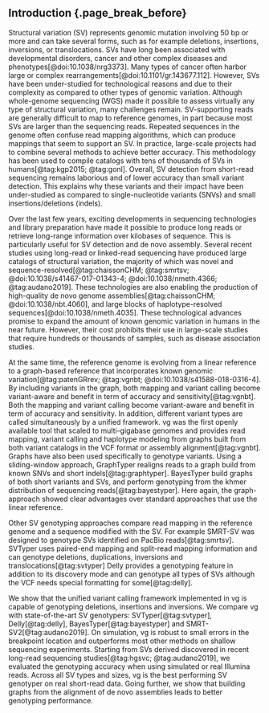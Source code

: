 ## Introduction {.page_break_before}

Structural variation (SV) represents genomic mutation involving 50 bp or more and can take several forms, such as for example deletions, insertions, inversions, or translocations.
SVs have long been associated with developmental disorders, cancer and other complex diseases and phenotypes[@doi:10.1038/nrg3373].
Many types of cancer often harbor large or complex rearrangements[@doi:10.1101/gr.143677.112].
However, SVs have been under-studied for technological reasons and due to their complexity as compared to other types of genomic variation.
Although whole-genome sequencing (WGS) made it possible to assess virtually any type of structural variation, many challenges remain.
SV-supporting reads are generally difficult to map to reference genomes, in part because most SVs are larger than the sequencing reads.
Repeated sequences in the genome often confuse read mapping algorithms, which can produce mappings that seem to support an SV.
In practice, large-scale projects had to combine several methods to achieve better accuracy.
This methodology has been used to compile catalogs with tens of thousands of SVs in humans[@tag:kgp2015; @tag:gonl].
Overall, SV detection from short-read sequencing remains laborious and of lower accuracy than small variant detection.
This explains why these variants and their impact have been under-studied as compared to single-nucleotide variants (SNVs) and small insertions/deletions (indels).

Over the last few years, exciting developments in sequencing technologies and library preparation have made it possible to produce long reads or retrieve long-range information over kilobases of sequence.
This is particularly useful for SV detection and de novo assembly.
Several recent studies using long-read or linked-read sequencing have produced large catalogs of structural variation, the majority of which was novel and sequence-resolved[@tag:chaissonCHM; @tag:smrtsv; @doi:10.1038/s41467-017-01343-4; @doi:10.1038/nmeth.4366; @tag:audano2019].
These technologies are also enabling the production of high-quality de novo genome assemblies[@tag:chaissonCHM; @doi:10.1038/nbt.4060], and large blocks of haplotype-resolved sequences[@doi:10.1038/nmeth.4035].
These technological advances promise to expand the amount of known genomic variation in humans in the near future.
However, their cost prohibits their use in large-scale studies that require hundreds or thousands of samples, such as disease association studies.

At the same time, the reference genome is evolving from a linear reference to a graph-based reference that incorporates known genomic variation[@tag:patenGRrev; @tag:vgnbt; @doi:10.1038/s41588-018-0316-4].
By including variants in the graph, both mapping and variant calling become variant-aware and benefit in term of accuracy and sensitivity[@tag:vgnbt].
Both the mapping and variant calling become variant-aware and benefit in term of accuracy and sensitivity.
In addition, different variant types are called simultaneously by a unified framework.
vg was the first openly available tool that scaled to multi-gigabase genomes and provides read mapping, variant calling and haplotype modeling from graphs built from both variant catalogs in the VCF format or assembly alignment[@tag:vgnbt].
Graphs have also been used specifically to genotype variants.
Using a sliding-window approach, GraphTyper realigns reads to a graph build from known SNVs and short indels[@tag:graphtyper].
BayesTyper build graphs of both short variants and SVs, and perform genotyping from the khmer distribution of sequencing reads[@tag:bayestyper].
Here again, the graph-approach showed clear advantages over standard approaches that use the linear reference.

Other SV genotyping approaches compare read mapping in the reference genome and a sequence modified with the SV. 
For example SMRT-SV was designed to genotype SVs identified on PacBio reads[@tag:smrtsv].
SVTyper uses paired-end mapping and split-read mapping information and can genotype deletions, duplications, inversions and translocations[@tag:svtyper]
Delly provides a genotyping feature in addition to its discovery mode and can genotype all types of SVs although the VCF needs special formatting for some[@tag:delly].


We show that the unified variant calling framework implemented in vg is capable of genotyping deletions, insertions and inversions.
We compare vg with state-of-the-art SV genotypers: SVTyper[@tag:svtyper], Delly[@tag:delly], BayesTyper[@tag:bayestyper] and SMRT-SV2[@tag:audano2019].
On simulation, vg is robust to small errors in the breakpoint location and outperforms most other methods on shallow sequencing experiments.
Starting from SVs derived discovered in recent long-read sequencing studies[@tag:hgsvc; @tag:audano2019], we evaluated the genotyping accuracy when using simulated or real Illumina reads.
Across all SV types and sizes, vg is the best performing SV genotyper on real short-read data.
Going further, we show that building graphs from the alignment of de novo assemblies leads to better genotyping performance.

